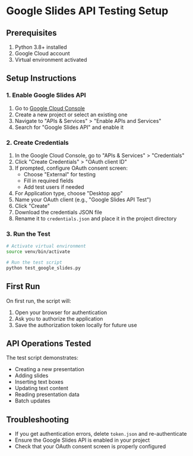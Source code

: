 # Google Slides API Testing Setup

## Prerequisites

1. Python 3.8+ installed
2. Google Cloud account
3. Virtual environment activated

## Setup Instructions

### 1. Enable Google Slides API

1. Go to [Google Cloud Console](https://console.cloud.google.com/)
2. Create a new project or select an existing one
3. Navigate to "APIs & Services" > "Enable APIs and Services"
4. Search for "Google Slides API" and enable it

### 2. Create Credentials

1. In the Google Cloud Console, go to "APIs & Services" > "Credentials"
2. Click "Create Credentials" > "OAuth client ID"
3. If prompted, configure OAuth consent screen:
   - Choose "External" for testing
   - Fill in required fields
   - Add test users if needed
4. For Application type, choose "Desktop app"
5. Name your OAuth client (e.g., "Google Slides API Test")
6. Click "Create"
7. Download the credentials JSON file
8. Rename it to `credentials.json` and place it in the project directory

### 3. Run the Test

```bash
# Activate virtual environment
source venv/bin/activate

# Run the test script
python test_google_slides.py
```

## First Run

On first run, the script will:
1. Open your browser for authentication
2. Ask you to authorize the application
3. Save the authorization token locally for future use

## API Operations Tested

The test script demonstrates:
- Creating a new presentation
- Adding slides
- Inserting text boxes
- Updating text content
- Reading presentation data
- Batch updates

## Troubleshooting

- If you get authentication errors, delete `token.json` and re-authenticate
- Ensure the Google Slides API is enabled in your project
- Check that your OAuth consent screen is properly configured